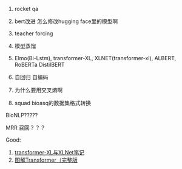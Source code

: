 1. rocket qa

2. bert改进 怎么修改hugging face里的模型啊

3. teacher forcing

4. 模型蒸馏

5. Elmo(Bi-Lstm), transformer-XL, XLNET(transformer-xl), ALBERT, RoBERTa DistilBERT

6. 自回归 自编码

7. 为什么要用交叉熵啊

8. squad bioasq的数据集格式转换

BioNLP?????

MRR 召回？？？




   








Good:

1. [transformer-XL与XLNet笔记](https://carlos9310.github.io/2019/11/11/transformer-xl-and-xlnet/#transformer-xl)
2. [图解Transformer（完整版](https://mp.weixin.qq.com/s?__biz=MzI4MDYzNzg4Mw==&mid=2247515317&idx=3&sn=d06f49715290c8f8c56144031d1e60b3&chksm=ebb78461dcc00d77b57d12d4ec9388054ffa0e06fa1b2454e9c7f4b785f114983fe4708ecf0a&mpshare=1&scene=1&srcid=10283WjnstRZgfMrxAz3yN6B&sharer_sharetime=1603868715511&sharer_shareid=bce0786e4f1449b9738bd32da860598c&key=3802bbcd5b9ad3c8b1a3d22507849c97d96a6b79ba33afc621bfe40c3b4c9cdc9dd87c5ba1f8802bdb01efe9a2bd33df985893df8e84a23760992fde905a00d540b1ebc130172fa98ea66a64792f2d5ddfbf5cbfee25c05b19b784145815738aaaab7c6a075bb83f8b2633f202ec885582dd707ffea664b976fdd28eed42ff6d&ascene=1&uin=NTk5OTc0NzIw&devicetype=Windows+10&version=62080079&lang=zh_CN&exportkey=AczaRPHKKPDUXHYuTx19sUU%3D&pass_ticket=LqaPdpAlxUCTvfSV4HCZR0c1rls0cwugJ8baUsYJbO%2Bk3wt%2Boq7TzVjTttT3HA8g&wx_header=0)

